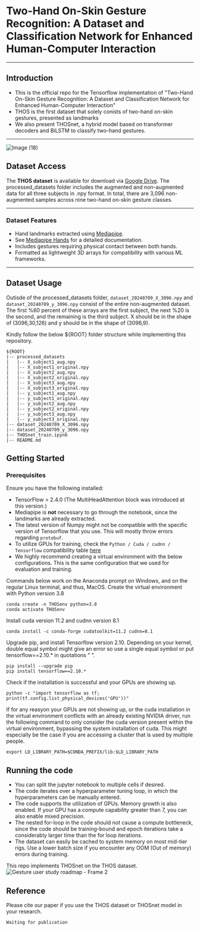 # Two-Hand On-Skin Gesture Recognition: A Dataset and Classification Network for Enhanced Human-Computer Interaction
---
## Introduction

- This is the official repo for the Tensorflow implementation of "Two-Hand On-Skin Gesture Recognition: A Dataset and Classification Network for Enhanced Human-Computer Interaction"
- THOS is the first dataset that solely conists of two-hand on-skin gestures, presented as landmarks
- We also present THOSnet, a hybrid model based on transformer decoders and BiLSTM to classify two-hand gestures.

---
![Image (18)](https://github.com/user-attachments/assets/edb19e27-e0ed-4b3f-9876-96e53d2ffb34)



## Dataset Access

The **THOS dataset** is available for download via [Google Drive](https://drive.google.com/drive/folders/1yynw27QOgJgfaQRcwvHpx7KFkSsOYKZE?usp=drive_link). The processed_datasets folder includes the augmented and non-augmented data for all three subjects in .npy format. In total, there are 3,096 non-augmented samples across nine two-hand on-skin gesture classes.

---

### Dataset Features
- Hand landmarks extracted using [Mediapipe](https://google.github.io/mediapipe/).
- See [Mediapipe Hands](https://mediapipe.readthedocs.io/en/latest/solutions/hands.html) for a detailed documentation.
- Includes gestures requiring physical contact between both hands.
- Formatted as lightweight 3D arrays for compatibility with various ML frameworks.

---

## Dataset Usage

Outisde of the processed_datasets folder, `dataset_20240709_X_3096.npy` and `dataset_20240709_y_3096.npy` consist of the entire non-augmented dataset. The first %60 percent of these arrays are the first subject, the next %20 is the second, and the remaining is the third subject. X should be in the shape of (3096,30,126) and y should be in the shape of (3096,9).

Kindly follow the below ${ROOT} folder structure while implementing this repository.
```
${ROOT}
|-- processed_datasets
|   |-- X_subject1_aug.npy
|   |-- X_subject1_original.npy
|   |-- X_subject2_aug.npy
|   |-- X_subject2_original.npy
|   |-- X_subject3_aug.npy
|   |-- X_subject3_original.npy
|   |-- y_subject1_aug.npy
|   |-- y_subject1_original.npy
|   |-- y_subject2_aug.npy
|   |-- y_subject2_original.npy
|   |-- y_subject3_aug.npy
|   |-- y_subject3_original.npy
|-- dataset_20240709_X_3096.npy
|-- dataset_20240709_y_3096.npy
|-- THOSnet_train.ipynb
|-- README.md
```


## Getting Started

### Prerequisites
Ensure you have the following installed:
- TensorFlow > 2.4.0 (The MultiHeadAttention block was introduced at this version.)
- Mediapipe is **not** necessary to go through the notebook, since the landmarks are already extracted.
- The latest version of Numpy might not be compatible with the specific version of Tensorflow that you use. This will mostly throw errors regarding `protobuf`.
- To utilize GPUs for training, check the `Python / Cuda / cudnn / Tensorflow` compatibility table [here](https://www.tensorflow.org/install/source#gpu)
- We highly recommend creating a virtual environment with the below configurations. This is the same configuration that we used for evaluation and training.

Commands below work on the Anaconda prompt on Windows, and on the regular Linux terminal, and thus, MacOS.
Create the virtual environment with Python version 3.8
```
conda create -n THOSenv python=3.8
conda activate THOSenv
```

Install cuda version 11.2 and cudnn version 8.1
```
conda install -c conda-forge cudatoolkit=11.2 cudnn=8.1
```
Upgrade pip, and install Tensorflow version 2.10. Depending on your kernel, double equal symbol might give an error so use a single equal symbol or put tensorflow==2.10.* in quotations " ". 
```
pip install --upgrade pip
pip install tensorflow==2.10.*
```

Check if the installation is successful and your GPUs are showing up.
```
python -c "import tensorflow as tf; print(tf.config.list_physical_devices('GPU'))"
```

If for any reasyon your GPUs are not showing up, or the cuda installation in the virtual environment conflicts with an already existing NVIDIA driver, run the following command to only consider the cuda version present within the virtual environment, bypassing the system installation of cuda. This might especially be the case if you are accessing a cluster that is used by multiple people. 
```
export LD_LIBRARY_PATH=$CONDA_PREFIX/lib:$LD_LIBRARY_PATH
```

## Running the code
- You can split the jupyter notebook to multiple cells if desired.
- The code iterates over a hyperparameter tuning loop, in which the hyperparameters can be manually entered.
- The code supports the utilization of GPUs. Memory growth is also enabled. If your GPU has a compute capability greater than 7, you can also enable mixed precision.
- The nested for-loop in the code should not cause a compute bottleneck, since the code should be training-bound and epoch iterations take a considerably larger time than the for loop iterations.
- The dataset can easily be cached to system memory on most mid-tier rigs. Use a lower batch size if you encounter any OOM (Out of memory) errors during training.

This repo implements THOSnet on the THOS dataset.
![Gesture user study roadmap - Frame 2](https://github.com/user-attachments/assets/b8c98399-3443-472c-8d68-006237ec11f6)


## Reference
Please cite our paper if you use the THOS dataset or THOSnet model in your research.

`Waiting for publication`
